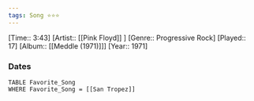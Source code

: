 ```yaml
---
tags: Song ⭐⭐⭐ 
---
```

[Time:: 3:43]
[Artist:: [[Pink Floyd]] ]
[Genre:: Progressive Rock]
[Played:: 17]
[Album:: [[Meddle (1971)]]]
[Year:: 1971]
### Dates
````dataview
TABLE Favorite_Song
WHERE Favorite_Song = [[San Tropez]]
````